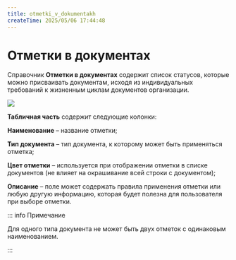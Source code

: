 ```yaml
---
title: otmetki_v_dokumentakh
createTime: 2025/05/06 17:44:48
---
```

# Отметки в документах
Справочник **Отметки в документах** содержит список статусов, которые можно присваивать документам, исходя из индивидуальных требований к жизненным циклам документов организации.

![](image386.png)

**Табличная часть** содержит следующие колонки:

**Наименование** – название отметки;

**Тип документа** – тип документа, к которому может быть применяться отметка;

**Цвет отметки** – используется при отображении отметки в списке документов (не влияет на окрашивание всей строки с документом);

**Описание** – поле может содержать правила применения отметки или любую другую информацию, которая будет полезна для пользователя при выборе отметки.

::: info Примечание

Для одного типа документа не может быть двух отметок с одинаковым наименованием.

:::



